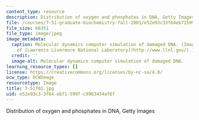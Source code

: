 ```yaml
---
content_type: resource
description: Distribution of oxygen and phosphates in DNA, Getty Images
file: /courses/7-51-graduate-biochemistry-fall-2001/e52e93c33f64eb71599fc9963434af6f_7-51f01.jpg
file_size: 66351
file_type: image/jpeg
image_metadata:
  caption: Molecular dynamics computer simulation of damaged DNA. (Image courtesy
    of [Lawrence Livermore National Laboratory](http://www.llnl.gov/).)
  credit: ''
  image-alt: Molecular dynamics computer simulation of damaged DNA.
learning_resource_types: []
license: https://creativecommons.org/licenses/by-nc-sa/4.0/
ocw_type: OCWImage
resourcetype: Image
title: 7-51f01.jpg
uid: e52e93c3-3f64-eb71-599f-c9963434af6f
---
```

Distribution of oxygen and phosphates in DNA, Getty Images